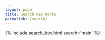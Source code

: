 ```yaml
---
layout: page
title: Search Key Works
permalink: /search/
---
```


{% include search_box.html search='main' %}
